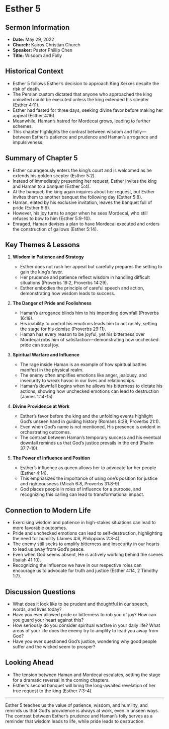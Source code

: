 # Esther 5

## Sermon Information
- **Date:** May 29, 2022
- **Church:** Kairos Christian Church
- **Speaker:** Pastor Phillip Chen
- **Title:** Wisdom and Folly

## Historical Context
- Esther 5 follows Esther’s decision to approach King Xerxes despite the risk of death.
- The Persian custom dictated that anyone who approached the king uninvited could be executed unless the king extended his scepter (Esther 4:11).
- Esther had fasted for three days, seeking divine favor before making her appeal (Esther 4:16).
- Meanwhile, Haman’s hatred for Mordecai grows, leading to further schemes.
- This chapter highlights the contrast between wisdom and folly—between Esther’s patience and prudence and Haman’s arrogance and impulsiveness.

## Summary of Chapter 5
- Esther courageously enters the king’s court and is welcomed as he extends his golden scepter (Esther 5:2).
- Instead of immediately presenting her request, Esther invites the king and Haman to a banquet (Esther 5:4).
- At the banquet, the king again inquires about her request, but Esther invites them to another banquet the following day (Esther 5:8).
- Haman, elated by his exclusive invitation, leaves the banquet full of pride (Esther 5:9).
- However, his joy turns to anger when he sees Mordecai, who still refuses to bow to him (Esther 5:9-10).
- Enraged, Haman devises a plan to have Mordecai executed and orders the construction of gallows (Esther 5:14).

## Key Themes & Lessons

1. **Wisdom in Patience and Strategy**
   - Esther does not rush her appeal but carefully prepares the setting to gain the king’s favor.
   - Her prudence and patience reflect wisdom in handling difficult situations (Proverbs 19:2, Proverbs 14:29).
   - Esther embodies the principle of careful speech and action, demonstrating how wisdom leads to success.

2. **The Danger of Pride and Foolishness**
   - Haman’s arrogance blinds him to his impending downfall (Proverbs 16:18).
   - His inability to control his emotions leads him to act rashly, setting the stage for his demise (Proverbs 29:11).
   - Haman has every reason to be joyful, yet his bitterness over Mordecai robs him of satisfaction—demonstrating how unchecked pride can steal joy.

3. **Spiritual Warfare and Influence**
   - The rage inside Haman is an example of how spiritual battles manifest in the physical realm.
   - The enemy often amplifies emotions like anger, jealousy, and insecurity to wreak havoc in our lives and relationships.
   - Haman’s downfall begins when he allows his bitterness to dictate his actions, showing how unchecked emotions can lead to destruction (James 1:14-15).

4. **Divine Providence at Work**
   - Esther’s favor before the king and the unfolding events highlight God’s unseen hand in guiding history (Romans 8:28, Proverbs 21:1).
   - Even when God’s name is not mentioned, His presence is evident in orchestrating outcomes.
   - The contrast between Haman’s temporary success and his eventual downfall reminds us that God’s justice prevails in the end (Psalm 37:7-10).

5. **The Power of Influence and Position**
   - Esther’s influence as queen allows her to advocate for her people (Esther 4:14).
   - This emphasizes the importance of using one’s position for justice and righteousness (Micah 6:8, Proverbs 31:8-9).
   - God places people in roles of influence for a purpose, and recognizing this calling can lead to transformational impact.

## Connection to Modern Life
- Exercising wisdom and patience in high-stakes situations can lead to more favorable outcomes.
- Pride and unchecked emotions can lead to self-destruction, highlighting the need for humility (James 4:6, Philippians 2:3-4).
- The enemy still seeks to amplify bitterness and insecurity in our hearts to lead us away from God’s peace.
- Even when God seems absent, He is actively working behind the scenes (Isaiah 41:10).
- Recognizing the influence we have in our respective roles can encourage us to advocate for truth and justice (Esther 4:14, 2 Timothy 1:7).

## Discussion Questions
- What does it look like to be prudent and thoughtful in our speech, words, and lives today?
- Have you ever allowed pride or bitterness to rob you of joy? How can you guard your heart against this?
- How seriously do you consider spiritual warfare in your daily life? What areas of your life does the enemy try to amplify to lead you away from God?
- Have you ever questioned God’s justice, wondering why good people suffer and the wicked seem to prosper?

## Looking Ahead
- The tension between Haman and Mordecai escalates, setting the stage for a dramatic reversal in the coming chapters.
- Esther’s second banquet will bring the long-awaited revelation of her true request to the king (Esther 7:3-4).

---

Esther 5 teaches us the value of patience, wisdom, and humility, and reminds us that God’s providence is always at work, even in unseen ways. The contrast between Esther’s prudence and Haman’s folly serves as a reminder that wisdom leads to life, while pride leads to destruction.
